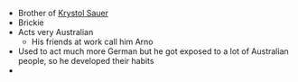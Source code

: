 - Brother of [Krystol Sauer](Krystol%20Sauer.md)
- Brickie
- Acts very Australian
	- His friends at work call him Arno
- Used to act much more German but he got exposed to a lot of Australian people, so he developed their habits
- 